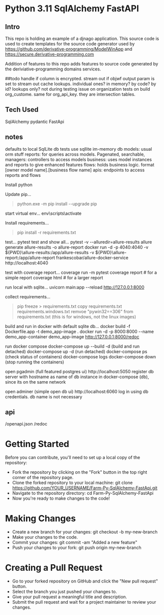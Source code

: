 # Python 3.11 SqlAlchemy FastAPI

## Intro

This repo is holding an example of a djnago application. This source code is used to create templates for the source code generator used by  https://github.com/derivative-programming/ModelWinApp and https://secure.derivative-programming.com

Addition of features to this repo adds features to source code generated by the deriviative-programming domains services.
  
##todo
handle if column is encrypted. 
stream out if objwf output param is set to stream out 
cache lookups. individual ones? in memory? by code? by id? lookups only? not during testing
issue on organization tests on  build org_custome. same for org_api_key.  they are intersection tables.

## Tech Used 
SqlAlchemy
pydantic
FastApi

## notes
defaults to local SqlLite db
tests use sqllite im-memory db
models: usual orm stuff
reports: for queries across models. Pagenated, searchable,
managers: controllers to access models
business: uses model instances and reports to give enhanced features
flows: holds business logic. format [owner model name].[business flow name]
apis: endpoints to access reports and flows

Install python

Update pip...
>python.exe -m pip install --upgrade pip

start virtual env...
env\scripts\activate

Install requirements...
>pip install -r requirements.txt

test...
pytest
test and show all...
pytest -v --alluredir=allure-results
allure generate allure-results -o allure-report
docker run -d -p 4040:4040 -v ${PWD}\allure-results:/app/allure-results -v ${PWD}\allure-report:/app/allure-report frankescobar/allure-docker-service
http://localhost:4040

test with coverage report...
coverage run -m pytest
coverage report  # for a simple report
coverage html # for a larger report

run local with sqlite...
uvicorn main:app --reload
http://127.0.0.1:8000

collect requirements...
>pip freeze > requirements.txt
copy requirements.txt requirements.windows.txt
remvoe "pywin32==306" from requirements.txt (this is for windows, not the linux images)

build and run in docker with default sqlite db...
docker build -f Dockerfile.app -t demo_app-image .
docker run -d -p 8000:8000 --name demo_app-container  demo_app-image
http://127.0.0.1:8000/redoc

run docker compose
docker-compose up --build -d (build and run detached)
docker-compose up -d (run detached)
docker-compose ps (check status of containers)
docker-compose logs <service-name>
docker-compose down (stop running the containers)

open pgadmin (full featured postgres ui)
http://localhost:5050
register db server with hostname as name of db instance in docker-compose (db), since its on the same network

open adminer (simple open db ui)
http://localhost:6060
log in using db credentials. db name is not necessary


## api
/openapi.json
/redoc
 

# Getting Started
Before you can contribute, you'll need to set up a local copy of the repository:

* Fork the repository by clicking on the "Fork" button in the top right corner of the repository page.
* Clone the forked repository to your local machine: git clone https://github.com/YOUR_USERNAME/Farm-Py-SqlAlchemy-FastApi.git
* Navigate to the repository directory: cd Farm-Py-SqlAlchemy-FastApi
* Now you're ready to make changes to the code!

# Making Changes
* Create a new branch for your changes: git checkout -b my-new-branch
* Make your changes to the code.
* Commit your changes: git commit -am "Added a new feature"
* Push your changes to your fork: git push origin my-new-branch

# Creating a Pull Request
* Go to your forked repository on GitHub and click the "New pull request" button.
* Select the branch you just pushed your changes to.
* Give your pull request a meaningful title and description.
* Submit the pull request and wait for a project maintainer to review your changes.

